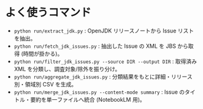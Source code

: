 # よく使うコマンド
- `python run/extract_jdk.py` : OpenJDK リリースノートから Issue リストを抽出。
- `python run/fetch_jdk_issues.py` : 抽出した Issue の XML を JBS から取得 (時間が掛かる)。
- `python run/filter_jdk_issues.py --source DIR --output DIR` : 取得済み XML を分類し、調査対象/除外を振り分け。
- `python run/aggregate_jdk_issues.py` : 分類結果をもとに詳細・リリース別・領域別 CSV を生成。
- `python run/merge_jdk_issues.py --content-mode summary` : Issue のタイトル・要約を単一ファイルへ統合 (NotebookLM 用)。